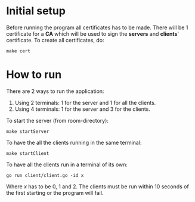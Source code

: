 # Initial setup
Before running the program all certificates has to be made. There will be 1 certificate for a **CA** which will be used to sign the **servers** and **clients**' certificate. To create all certificates, do:
```
make cert
```

# How to run
There are 2 ways to run the application:

1. Using 2 terminals: 1 for the server and 1 for all the clients.
2. Using 4 terminals: 1 for the server and 3 for the clients.

To start the server (from room-directory):
```
make startServer
```

To have the all the clients running in the same terminal:
```
make startClient
```

To have all the clients run in a terminal of its own:
```
go run client/client.go -id x
```
Where _x_ has to be 0, 1 and 2. The clients must be run within 10 seconds of the first starting or the program will fail.